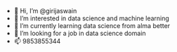 - 👋 Hi, I’m @girijaswain
- 👀 I’m interested in data science and machine learning
- 🌱 I’m currently learning data science from alma better
- 💞️ I’m looking for a job in data science domain
- 📫 9853855344

<!---
girijaswain/girijaswain is a ✨ special ✨ repository because its `README.md` (this file) appears on your GitHub profile.
You can click the Preview link to take a look at your changes.
--->
